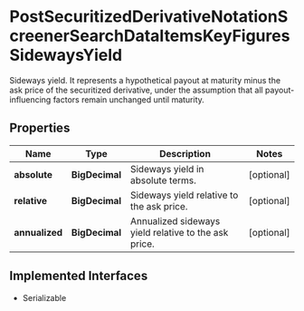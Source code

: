 

# PostSecuritizedDerivativeNotationScreenerSearchDataItemsKeyFiguresSidewaysYield

Sideways yield. It represents a hypothetical payout at maturity minus the ask price of the securitized derivative, under the assumption that all payout-influencing factors remain unchanged until maturity.

## Properties

Name | Type | Description | Notes
------------ | ------------- | ------------- | -------------
**absolute** | **BigDecimal** | Sideways yield in absolute terms. |  [optional]
**relative** | **BigDecimal** | Sideways yield relative to the ask price. |  [optional]
**annualized** | **BigDecimal** | Annualized sideways yield relative to the ask price. |  [optional]


## Implemented Interfaces

* Serializable


